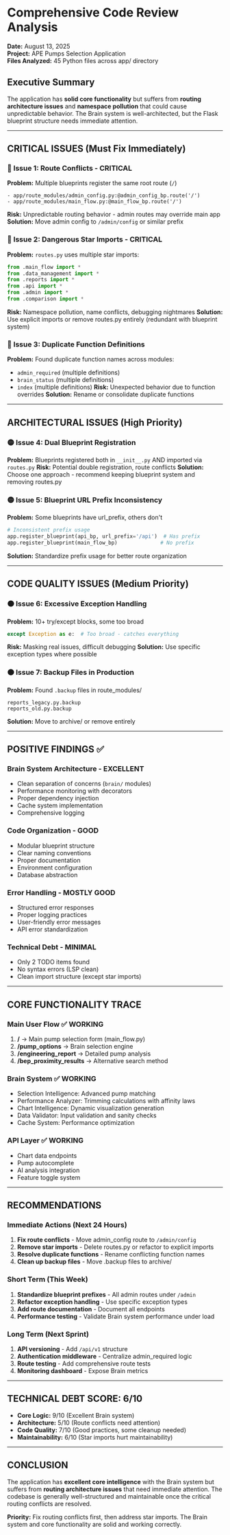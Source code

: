 # Comprehensive Code Review Analysis
**Date:** August 13, 2025  
**Project:** APE Pumps Selection Application  
**Files Analyzed:** 45 Python files across app/ directory

## Executive Summary
The application has **solid core functionality** but suffers from **routing architecture issues** and **namespace pollution** that could cause unpredictable behavior. The Brain system is well-architected, but the Flask blueprint structure needs immediate attention.

---

## CRITICAL ISSUES (Must Fix Immediately)

### 🔴 Issue 1: Route Conflicts - CRITICAL
**Problem:** Multiple blueprints register the same root route (`/`)
```
- app/route_modules/admin_config.py:@admin_config_bp.route('/')  
- app/route_modules/main_flow.py:@main_flow_bp.route('/')
```
**Risk:** Unpredictable routing behavior - admin routes may override main app
**Solution:** Move admin config to `/admin/config` or similar prefix

### 🔴 Issue 2: Dangerous Star Imports - CRITICAL
**Problem:** `routes.py` uses multiple star imports:
```python
from .main_flow import *
from .data_management import *
from .reports import *
from .api import *
from .admin import *
from .comparison import *
```
**Risk:** Namespace pollution, name conflicts, debugging nightmares
**Solution:** Use explicit imports or remove routes.py entirely (redundant with blueprint system)

### 🔴 Issue 3: Duplicate Function Definitions
**Problem:** Found duplicate function names across modules:
- `admin_required` (multiple definitions)
- `brain_status` (multiple definitions)  
- `index` (multiple definitions)
**Risk:** Unexpected behavior due to function overrides
**Solution:** Rename or consolidate duplicate functions

---

## ARCHITECTURAL ISSUES (High Priority)

### 🟡 Issue 4: Dual Blueprint Registration
**Problem:** Blueprints registered both in `__init__.py` AND imported via `routes.py`
**Risk:** Potential double registration, route conflicts
**Solution:** Choose one approach - recommend keeping blueprint system and removing routes.py

### 🟡 Issue 5: Blueprint URL Prefix Inconsistency
**Problem:** Some blueprints have url_prefix, others don't
```python
# Inconsistent prefix usage
app.register_blueprint(api_bp, url_prefix='/api')  # Has prefix
app.register_blueprint(main_flow_bp)              # No prefix
```
**Solution:** Standardize prefix usage for better route organization

---

## CODE QUALITY ISSUES (Medium Priority)

### 🟠 Issue 6: Excessive Exception Handling
**Problem:** 10+ try/except blocks, some too broad
```python
except Exception as e:  # Too broad - catches everything
```
**Risk:** Masking real issues, difficult debugging
**Solution:** Use specific exception types where possible

### 🟠 Issue 7: Backup Files in Production
**Problem:** Found `.backup` files in route_modules/
```
reports_legacy.py.backup
reports_old.py.backup  
```
**Solution:** Move to archive/ or remove entirely

---

## POSITIVE FINDINGS ✅

### Brain System Architecture - EXCELLENT
- Clean separation of concerns (`brain/` modules)
- Performance monitoring with decorators
- Proper dependency injection
- Cache system implementation
- Comprehensive logging

### Code Organization - GOOD
- Modular blueprint structure
- Clear naming conventions
- Proper documentation
- Environment configuration
- Database abstraction

### Error Handling - MOSTLY GOOD
- Structured error responses
- Proper logging practices
- User-friendly error messages
- API error standardization

### Technical Debt - MINIMAL
- Only 2 TODO items found
- No syntax errors (LSP clean)
- Clean import structure (except star imports)

---

## CORE FUNCTIONALITY TRACE

### Main User Flow ✅ WORKING
1. **/** → Main pump selection form (main_flow.py)
2. **/pump_options** → Brain selection engine
3. **/engineering_report** → Detailed pump analysis
4. **/bep_proximity_results** → Alternative search method

### Brain System ✅ WORKING  
- Selection Intelligence: Advanced pump matching
- Performance Analyzer: Trimming calculations with affinity laws
- Chart Intelligence: Dynamic visualization generation
- Data Validator: Input validation and sanity checks
- Cache System: Performance optimization

### API Layer ✅ WORKING
- Chart data endpoints
- Pump autocomplete
- AI analysis integration
- Feature toggle system

---

## RECOMMENDATIONS

### Immediate Actions (Next 24 Hours)
1. **Fix route conflicts** - Move admin_config route to `/admin/config`
2. **Remove star imports** - Delete routes.py or refactor to explicit imports
3. **Resolve duplicate functions** - Rename conflicting function names
4. **Clean up backup files** - Move .backup files to archive/

### Short Term (This Week)
1. **Standardize blueprint prefixes** - All admin routes under `/admin`
2. **Refactor exception handling** - Use specific exception types
3. **Add route documentation** - Document all endpoints
4. **Performance testing** - Validate Brain system performance under load

### Long Term (Next Sprint)
1. **API versioning** - Add `/api/v1` structure
2. **Authentication middleware** - Centralize admin_required logic
3. **Route testing** - Add comprehensive route tests
4. **Monitoring dashboard** - Expose Brain metrics

---

## TECHNICAL DEBT SCORE: 6/10
- **Core Logic:** 9/10 (Excellent Brain system)
- **Architecture:** 5/10 (Route conflicts need attention)
- **Code Quality:** 7/10 (Good practices, some cleanup needed)
- **Maintainability:** 6/10 (Star imports hurt maintainability)

---

## CONCLUSION
The application has **excellent core intelligence** with the Brain system but suffers from **routing architecture issues** that need immediate attention. The codebase is generally well-structured and maintainable once the critical routing conflicts are resolved.

**Priority:** Fix routing conflicts first, then address star imports. The Brain system and core functionality are solid and working correctly.
